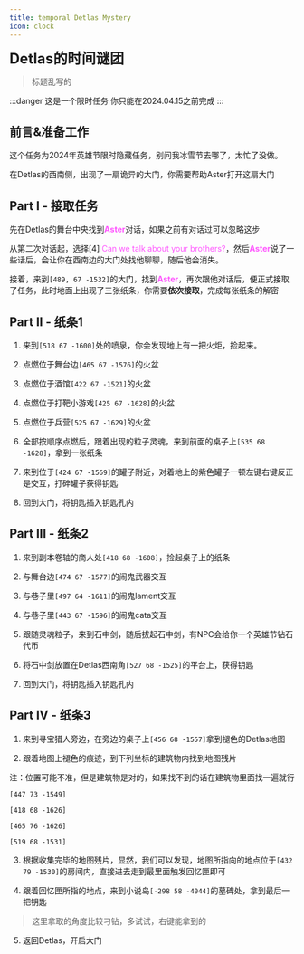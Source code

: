 ```yaml
---
title: temporal Detlas Mystery
icon: clock
---
```


<span style="font-size: 25px;">**Detlas的时间谜团**</span>

>标题乱写的

:::danger 这是一个限时任务
你只能在2024.04.15之前完成
:::

## 前言&准备工作

这个任务为2024年英雄节限时隐藏任务，别问我冰雪节去哪了，太忙了没做。

在Detlas的西南侧，出现了一扇诡异的大门，你需要帮助Aster打开这扇大门

## Part I - 接取任务

先在Detlas的舞台中央找到<font color=FF55FF>**Aster**</font>对话，如果之前有对话过可以忽略这步

从第二次对话起，选择[4] <font color=FF55FF>Can we talk about your brothers?</font>，然后<font color=FF55FF>**Aster**</font>说了一些话后，会让你在西南边的大门处找他聊聊，随后他会消失。

接着，来到`[489, 67 -1532]`的大门，找到<font color=FF55FF>**Aster**</font>，再次跟他对话后，便正式接取了任务，此时地面上出现了三张纸条，你需要**依次接取**，完成每张纸条的解密

## Part II - 纸条1

1. 来到`[518 67 -1600]`处的喷泉，你会发现地上有一把火炬，捡起来。

2. 点燃位于舞台边`[465 67 -1576]`的火盆

3. 点燃位于酒馆`[422 67 -1521]`的火盆

4. 点燃位于打靶小游戏`[425 67 -1628]`的火盆

5. 点燃位于兵营`[525 67 -1629]`的火盆

6. 全部按顺序点燃后，跟着出现的粒子灵魂，来到前面的桌子上`[535 68 -1628]`，拿到一张纸条

7. 来到位于`[424 67 -1569]`的罐子附近，对着地上的紫色罐子一顿左键右键反正是交互，打碎罐子获得钥匙

8. 回到大门，将钥匙插入钥匙孔内

## Part III - 纸条2

1. 来到副本卷轴的商人处`[418 68 -1608]`，捡起桌子上的纸条

2. 与舞台边`[474 67 -1577]`的闹鬼武器交互

3. 与巷子里`[497 64 -1611]`的闹鬼lament交互

4. 与巷子里`[443 67 -1596]`的闹鬼cata交互

5. 跟随灵魂粒子，来到石中剑，随后拔起石中剑，有NPC会给你一个英雄节钻石代币

6. 将石中剑放置在Detlas西南角`[527 68 -1525]`的平台上，获得钥匙

7. 回到大门，将钥匙插入钥匙孔内

## Part IV - 纸条3

1. 来到寻宝猎人旁边，在旁边的桌子上`[456 68 -1557]`拿到褪色的Detlas地图

2. 跟着地图上褪色的痕迹，到下列坐标的建筑物内找到地图残片

注：位置可能不准，但是建筑物是对的，如果找不到的话在建筑物里面找一遍就行

`[447 73 -1549]`

`[418 68 -1626]`

`[465 76 -1626]`

`[519 68 -1531]`

3. 根据收集完毕的地图残片，显然，我们可以发现，地图所指向的地点位于`[432 79 -1530]`的房间内，直接进去走到最里面触发回忆匣即可

4. 跟着回忆匣所指的地点，来到小说岛`[-298 58 -4044]`的墓碑处，拿到最后一把钥匙
> 这里拿取的角度比较刁钻，多试试，右键能拿到的

5. 返回Detlas，开启大门

